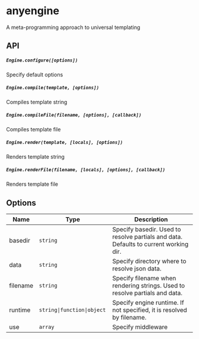 # anyengine

A meta-programming approach to universal templating


## API

##### `Engine.configure([options])`

Specify default options

##### `Engine.compile(template, [options])`

Compiles template string

##### `Engine.compileFile(filename, [options], [callback])`

Compiles template file

##### `Engine.render(template, [locals], [options])`

Renders template string

##### `Engine.renderFile(filename, [locals], [options], [callback])`

Renders template file

## Options

| Name            | Type            | Description
|-----------------|-----------------|------------------------------------------------|
| basedir         | `string`          | Specify basedir. Used to resolve partials and data. Defaults to current working dir.
| data            | `string`          | Specify directory where to resolve json data.
| filename        | `string`          | Specify filename when rendering strings. Used to resolve partials and data.
| runtime         | <code>string&#124;function&#124;object </code>         | Specify engine runtime. If not specified, it is resolved by filename.
| use             | `array`           | Specify middleware
